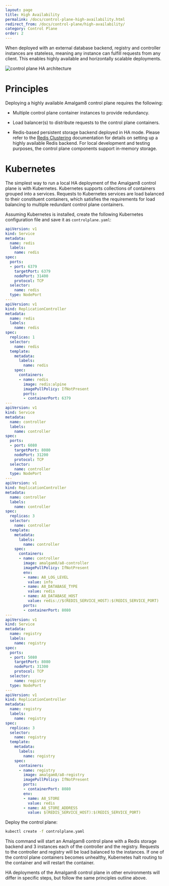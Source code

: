 ```yaml
---
layout: page
title: High Availability
permalink: /docs/control-plane-high-availability.html
redirect_from: /docs/control-plane/high-availability/
category: Control Plane
order: 2
---
```


When deployed with an external database backend, registry and controller
instances are stateless, meaning any instance can fulfill requests from any
client. This enables highly available and horizontally scalable
deployments.

![control plane HA architecture](/docs/figures/amalgam8-control-plane-ha.svg)

# Principles

Deploying a highly available Amalgam8 control plane requires the following:

* Multiple control plane container instances to provide redundancy.

* Load balancer(s) to distribute requests to the control plane containers.

* Redis-based persistent storage backend deployed in HA mode. Please refer
to the [Redis Clustering](http://redis.io/topics/cluster-tutorial)
documentation for details on setting up a highly available Redis
backend. For local development and testing purposes, the control plane
components support in-memory storage.

# Kubernetes

The simplest way to run a local HA deployment of the Amalgam8 control plane is with Kubernetes. Kubernetes supports collections of containers grouped into a services. Requests to Kubernetes services are load balanced to their constituent containers, which satisfies the requirements for load balancing to multiple redundant control plane containers. 

Assuming Kubernetes is installed, create the following Kubernetes configuration file and save it as `controlplane.yaml`:

```yaml
apiVersion: v1
kind: Service
metadata:
  name: redis
  labels:
    name: redis
spec:
  ports:
  - port: 6379
    targetPort: 6379
    nodePort: 31400
    protocol: TCP
  selector:
    name: redis
  type: NodePort
---
apiVersion: v1
kind: ReplicationController
metadata:
  name: redis
  labels:
    name: redis
spec:
  replicas: 1
  selector:
    name: redis
  template:
    metadata:
      labels:
        name: redis
    spec:
      containers:
      - name: redis
        image: redis:alpine
        imagePullPolicy: IfNotPresent
        ports:
        - containerPort: 6379
---
apiVersion: v1
kind: Service
metadata:
  name: controller
  labels:
    name: controller
spec:
  ports:
  - port: 6080
    targetPort: 8080
    nodePort: 31200
    protocol: TCP
  selector:
    name: controller
  type: NodePort
---
apiVersion: v1
kind: ReplicationController
metadata:
  name: controller
  labels:
    name: controller
spec:
  replicas: 3
  selector:
    name: controller
  template:
    metadata:
      labels:
        name: controller
    spec:
      containers:
      - name: controller
        image: amalgam8/a8-controller
        imagePullPolicy: IfNotPresent
        env:
        - name: A8_LOG_LEVEL
          value: info
        - name: A8_DATABASE_TYPE
          value: redis
        - name: A8_DATABASE_HOST
          value: redis://$(REDIS_SERVICE_HOST):$(REDIS_SERVICE_PORT)
        ports:
        - containerPort: 8080
---
apiVersion: v1
kind: Service
metadata:
  name: registry
  labels:
    name: registry
spec:
  ports:
  - port: 5080
    targetPort: 8080
    nodePort: 31300
    protocol: TCP
  selector:
    name: registry
  type: NodePort
---
apiVersion: v1
kind: ReplicationController
metadata:
  name: registry
  labels:
    name: registry
spec:
  replicas: 3
  selector:
    name: registry
  template:
    metadata:
      labels:
        name: registry
    spec:
      containers:
      - name: registry
        image: amalgam8/a8-registry
        imagePullPolicy: IfNotPresent
        ports:
        - containerPort: 8080
        env:
        - name: A8_STORE
          value: redis
        - name: A8_STORE_ADDRESS
          value: $(REDIS_SERVICE_HOST):$(REDIS_SERVICE_PORT)
```

Deploy the control plane:

```bash
kubectl create -f controlplane.yaml
```

This command will start an Amalgam8 control plane with a Redis storage backend and 3 instances each of the controller and the registry. Requests to the controller and registry will be load balanced to the instances. If one of the control plane containers becomes unhealthy, Kubernetes halt routing to the container and will restart the container.

HA deployments of the Amalgam8 control plane in other environments will differ in specific steps, but follow the same principles outline above.

